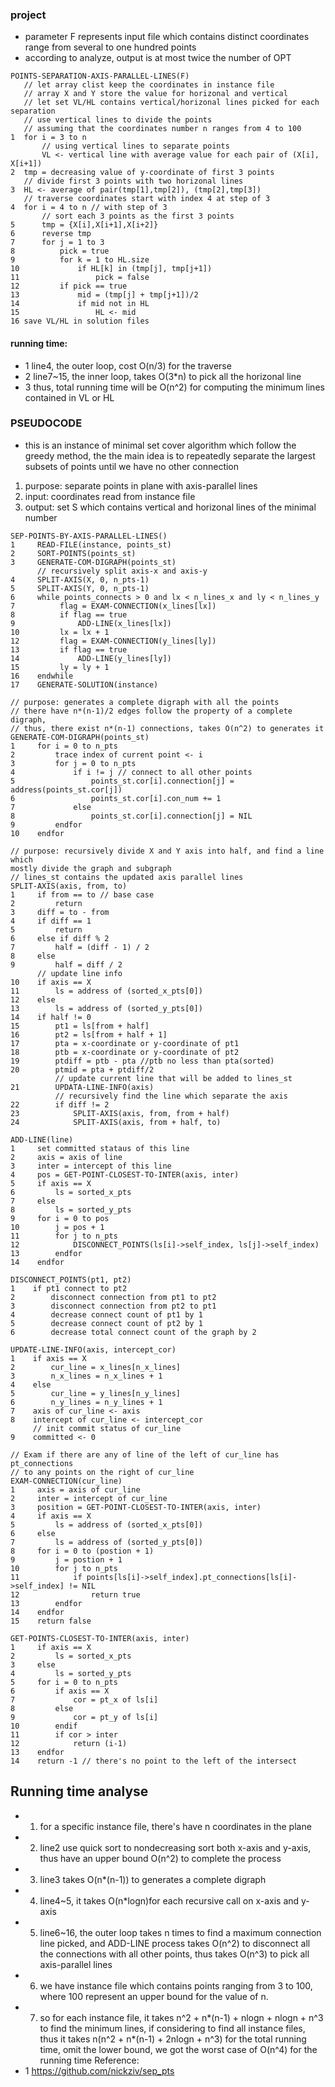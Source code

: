 ### project
+ parameter F represents input file which contains distinct coordinates range from several to one hundred points
+ according to analyze, output is at most twice the number of OPT
```
POINTS-SEPARATION-AXIS-PARALLEL-LINES(F)
   // let array clist keep the coordinates in instance file
   // array X and Y store the value for horizonal and vertical
   // let set VL/HL contains vertical/horizonal lines picked for each separation
   // use vertical lines to divide the points
   // assuming that the coordinates number n ranges from 4 to 100
1  for i = 3 to n
       // using vertical lines to separate points
       VL <- vertical line with average value for each pair of (X[i], X[i+1])
2  tmp = decreasing value of y-coordinate of first 3 points
   // divide first 3 points with two horizonal lines
3  HL <- average of pair(tmp[1],tmp[2]), (tmp[2],tmp[3])
   // traverse coordinates start with index 4 at step of 3
4  for i = 4 to n // with step of 3
       // sort each 3 points as the first 3 points
5      tmp = {X[i],X[i+1],X[i+2]}
6      reverse tmp
7      for j = 1 to 3
8          pick = true
9          for k = 1 to HL.size
10             if HL[k] in (tmp[j], tmp[j+1])
11                 pick = false
12         if pick == true
13             mid = (tmp[j] + tmp[j+1])/2
14             if mid not in HL
15                 HL <- mid
16 save VL/HL in solution files
```
#### running time:
+ 1 line4, the outer loop, cost O(n/3) for the traverse
+ 2 line7~15, the inner loop, takes O(3*n) to pick all the horizonal line
+ 3 thus, total running time will be O(n^2) for computing the minimum lines contained
in VL or HL

### PSEUDOCODE
* this is an instance of minimal set cover algorithm which follow the greedy method, the the main idea is to repeatedly separate the largest subsets of points until we have no other connection
1. purpose: separate points in plane with axis-parallel lines
2. input: coordinates read from instance file
3. output: set S which contains vertical and horizonal lines of the minimal number
```
SEP-POINTS-BY-AXIS-PARALLEL-LINES()
1     READ-FILE(instance, points_st)
2     SORT-POINTS(points_st)
3     GENERATE-COM-DIGRAPH(points_st)
      // recursively split axis-x and axis-y
4     SPLIT-AXIS(X, 0, n_pts-1)
5     SPLIT-AXIS(Y, 0, n_pts-1)
6     while points_connects > 0 and lx < n_lines_x and ly < n_lines_y
7          flag = EXAM-CONNECTION(x_lines[lx])
8          if flag == true
9              ADD-LINE(x_lines[lx])
10         lx = lx + 1
12         flag = EXAM-CONNECTION(y_lines[ly])
13         if flag == true
14             ADD-LINE(y_lines[ly])
15         ly = ly + 1
16    endwhile
17    GENERATE-SOLUTION(instance)
```
```
// purpose: generates a complete digraph with all the points
// there have n*(n-1)/2 edges follow the property of a complete digraph,
// thus, there exist n*(n-1) connections, takes O(n^2) to generates it
GENERATE-COM-DIGRAPH(points_st)
1     for i = 0 to n_pts
2         trace index of current point <- i
3         for j = 0 to n_pts
4             if i != j // connect to all other points
5                 points_st.cor[i].connection[j] = address(points_st.cor[j])
6                 points_st.cor[i].con_num += 1
7             else
8                 points_st.cor[i].connection[j] = NIL
9         endfor
10    endfor
```
```
// purpose: recursively divide X and Y axis into half, and find a line which
mostly divide the graph and subgraph
// lines_st contains the updated axis parallel lines
SPLIT-AXIS(axis, from, to)
1     if from == to // base case
2         return
3     diff = to - from
4     if diff == 1
5         return
6     else if diff % 2
7         half = (diff - 1) / 2
8     else
9         half = diff / 2
      // update line info
10    if axis == X
11        ls = address of (sorted_x_pts[0])
12    else
13        ls = address of (sorted_y_pts[0])
14    if half != 0
15        pt1 = ls[from + half]
16        pt2 = ls[from + half + 1]
17        pta = x-coordinate or y-coordinate of pt1
18        ptb = x-coordinate or y-coordinate of pt2
19        ptdiff = ptb - pta //ptb no less than pta(sorted)
20        ptmid = pta + ptdiff/2
          // update current line that will be added to lines_st
21        UPDATA-LINE-INFO(axis)
          // recursively find the line which separate the axis
22        if diff != 2
23            SPLIT-AXIS(axis, from, from + half)
24            SPLIT-AXIS(axis, from + half, to)
```
```
ADD-LINE(line)
1     set committed stataus of this line
2     axis = axis of line
3     inter = intercept of this line
4     pos = GET-POINT-CLOSEST-TO-INTER(axis, inter)
5     if axis == X
6         ls = sorted_x_pts
7     else
8         ls = sorted_y_pts
9     for i = 0 to pos
10        j = pos + 1
11        for j to n_pts
12            DISCONNECT_POINTS(ls[i]->self_index, ls[j]->self_index)
13        endfor
14    endfor
```
```
DISCONNECT_POINTS(pt1, pt2)
1    if pt1 connect to pt2
2        disconnect connection from pt1 to pt2
3        disconnect connection from pt2 to pt1
4        decrease connect count of pt1 by 1
5        decrease connect count of pt2 by 1
6        decrease total connect count of the graph by 2
```
```
UPDATE-LINE-INFO(axis, intercept_cor)
1    if axis == X
2        cur_line = x_lines[n_x_lines]
3        n_x_lines = n_x_lines + 1
4    else
5        cur_line = y_lines[n_y_lines]
6        n_y_lines = n_y_lines + 1
7    axis of cur_line <- axis
8    intercept of cur_line <- intercept_cor
     // init commit status of cur_line
9    committed <- 0
```
```
// Exam if there are any of line of the left of cur_line has pt_connections
// to any points on the right of cur_line
EXAM-CONNECTION(cur_line)
1     axis = axis of cur_line
2     inter = intercept of cur_line
3     position = GET-POINT-CLOSEST-TO-INTER(axis, inter)
4     if axis == X
5         ls = address of (sorted_x_pts[0])
6     else
7         ls = address of (sorted_y_pts[0])
8     for i = 0 to (postion + 1)
9         j = postion + 1
10        for j to n_pts
11            if points[ls[i]->self_index].pt_connections[ls[i]->self_index] != NIL
12                return true
13        endfor
14    endfor
15    return false
```
```
GET-POINTS-CLOSEST-TO-INTER(axis, inter)
1     if axis == X
2         ls = sorted_x_pts
3     else
4         ls = sorted_y_pts
5     for i = 0 to n_pts
6         if axis == X
7             cor = pt_x of ls[i]
8         else
9             cor = pt_y of ls[i]
10        endif
11        if cor > inter
12            return (i-1)
13    endfor
14    return -1 // there's no point to the left of the intersect
```
## Running time analyse
+ 1. for a specific instance file, there's have n coordinates in the plane
+ 2. line2 use quick sort to nondecreasing sort both x-axis and y-axis, thus have an upper bound O(n^2) to complete the process
+ 3. line3 takes O(n*(n-1)) to generates a complete digraph
+ 4. line4~5, it takes O(n*logn)for each recursive call on x-axis and y-axis
+ 5. line6~16, the outer loop takes n times to find a maximum connection line picked, and ADD-LINE process takes O(n^2) to disconnect all the connections with all other points, thus takes O(n^3) to pick all axis-parallel lines
+ 6. we have instance file which contains points ranging from 3 to 100, where 100 represent an upper bound for the value of n.
+ 7. so for each instance file, it takes n^2 + n*(n-1) + nlogn + nlogn + n^3 to find the minimum lines, if considering to find all instance files, thus it takes n(n^2 + n*(n-1) + 2nlogn + n^3) for the total running time, omit the lower bound, we got the worst case of O(n^4) for the running time 
Reference:
+ 1 https://github.com/nickziv/sep_pts
